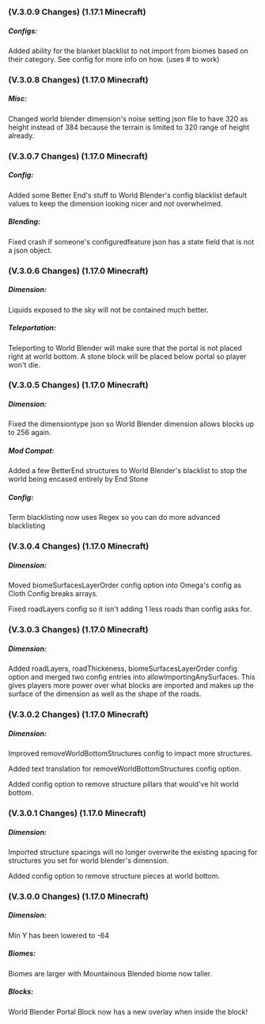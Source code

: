 ### **(V.3.0.9 Changes) (1.17.1 Minecraft)**

##### Configs:
Added ability for the blanket blacklist to not import from biomes based on their category. See config for more info on how. (uses # to work)


### **(V.3.0.8 Changes) (1.17.0 Minecraft)**

##### Misc:
Changed world blender dimension's noise setting json file to have 320 as height instead of 384 because the terrain is limited to 320 range of height already.


### **(V.3.0.7 Changes) (1.17.0 Minecraft)**

##### Config:
Added some Better End's stuff to World Blender's config blacklist default values to keep the dimension looking nicer and not overwhelmed.

##### Blending:
Fixed crash if someone's configuredfeature json has a state field that is not a json object.


### **(V.3.0.6 Changes) (1.17.0 Minecraft)**

##### Dimension:
Liquids exposed to the sky will not be contained much better.

##### Teleportation:
Teleporting to World Blender will make sure that the portal is not placed right at world bottom.
 A stone block will be placed below portal so player won't die.


### **(V.3.0.5 Changes) (1.17.0 Minecraft)**

##### Dimension:
Fixed the dimensiontype json so World Blender dimension allows blocks up to 256 again.

##### Mod Compat:
Added a few BetterEnd structures to World Blender's blacklist to stop the world being encased entirely by End Stone

##### Config:
Term blacklisting now uses Regex so you can do more advanced blacklisting


### **(V.3.0.4 Changes) (1.17.0 Minecraft)**

##### Dimension:
Moved biomeSurfacesLayerOrder config option into Omega's config as Cloth Config breaks arrays.

Fixed roadLayers config so it isn't adding 1 less roads than config asks for.


### **(V.3.0.3 Changes) (1.17.0 Minecraft)**

##### Dimension:
Added roadLayers, roadThickeness, biomeSurfacesLayerOrder config option and merged two config entries into allowImportingAnySurfaces.
  This gives players more power over what blocks are imported and makes up the surface of the dimension as well as the shape of the roads.


### **(V.3.0.2 Changes) (1.17.0 Minecraft)**

##### Dimension:
Improved removeWorldBottomStructures config to impact more structures.

Added text translation for removeWorldBottomStructures config option.
  
Added config option to remove structure pillars that would've hit world bottom.


### **(V.3.0.1 Changes) (1.17.0 Minecraft)**

##### Dimension:
Imported structure spacings will no longer overwrite the existing spacing for structures you set for world blender's dimension.

Added config option to remove structure pieces at world bottom.


### **(V.3.0.0 Changes) (1.17.0 Minecraft)**

##### Dimension:
Min Y has been lowered to -64

##### Biomes:
Biomes are larger with Mountainous Blended biome now taller.

##### Blocks:
World Blender Portal Block now has a new overlay when inside the block!
